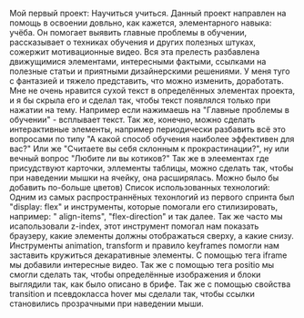Мой первый проект: 
Научиться учиться.
Данный проект направлен на помощь в освоении довльно, как кажется, элементарного навыка: учёба.
Он помогает выявить главные проблемы в обучении, рассказывает о техниках обучения и других полезных штуках, сожержит мотивационные видео.
Вся эта прелесть разбавлена движущимися элементами, интересными фактыми, ссылками на полезные статьи и приятными дизайнерскими решениями. 
У меня туго с фантазией и тяжело представить, что можно изменить, доработать. 
Мне не очень нравится сухой текст в определённых элементах проекта, и я бы скрыла его и сделал так, чтобы текст появлялся только при нажатии на тему. 
Например если нажимаешь на "Главные проблемы в обучении" - всплывает текст. 
Так же, конечно, можно сделать интерактивные элементы, например периодически разбавить всё это вопросами по типу "А какой способ обучения наиболее эффективен для вас?"
Или же "Считаете вы себя склонным к прокрастинации?", ну или вечный вопрос "Любите ли вы котиков?"
Так же в элеементах где присудствуют карточки, эллементы таблицы, можно сделать так, чтобы при наведении мышки на ячейку, она расширялась. 
Можно было бы добавить по-больше цветов) 
Список использованных технологий: 
Одним из самых распространнёных техонлогий из первого спринта был "display: flex" и инструменты, которые помогали его стилизировать, например: " align-items", "flex-direction" и так далее. 
Так же часто мы исапользовали z-index, этот инструмент помогал нам показать браузеру, какие элементы должны отображаться сверху, а какие снизу. 
Инструменты animation, transform и правило keyframes помогли нам заставить кружиться декаративные элементы. 
С помощью тега iframe мы добавили интересные видео. 
Так же с помощью тега positio мы смогли сделать так, чтобы определённые изображения и блоки выглядили так, как было описано в брифе.
Так же с помощью свойства transition и псевдокласса hover мы сделали так, чтобы ссылки становились прозрачными при наведении мыши.


